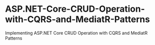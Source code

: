 # ASP.NET-Core-CRUD-Operation-with-CQRS-and-MediatR-Patterns
Implementing ASP.NET Core CRUD Operation with CQRS and MediatR Patterns
